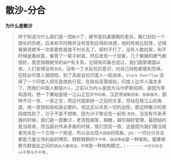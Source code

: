 # 散沙-分合



**为什么是散沙**

> 终于知道为什么我们是一团`散沙`了，姥爷是抗美援朝的老兵，胸口划拉一个很长的伤疤，后来和平时期并没有受到应得的待遇，他的性格比较怪，记得舅舅说姥爷一次拿着枪直接干村长去了，把村子打了，没有人敢拉架，和平时候就看树苗，看管了一辈子树苗，然后发现一个现象，几个舅舅的脾气都很好，我觉得跟姥爷的`威严`有关系，记得有同事也说过，我们国家建国以来，人们变得没有`血性`，没有一丁点反抗的意识，对自己持枪都感到恐惧，在硅谷印度人很团结，到了高层会拉印度人一起进来，`Stack Overflow` 选择了一个印度人担任首席执行官。在硅谷高管级别，印度人比华人强太多了。而我们中国人都是`内斗`，之前以为内斗是因为马尔萨斯陷阱，是因为零和游戏，想一下秦始皇统一江山之后`焚书坑儒`，汉武帝`罢黜百家，独尊儒术`，那种不可一世，一家之言，而近代国家统一之后的文革，但站在稳江山的角度，统一思想和政权是必要的，但这足以杀死一切的血性，那这样散沙的原因就找到了，沙子不是不想聚，因为沙子聚合在一起有 `危险`，当没有外来矛盾的时候，我们是一盘散沙，老百姓越笨，越散，越穷越好管理，最团结的是当政者，而当面对外来矛盾的时候，我们空前一致，这是因为我们跟当政者完全在一个立场一个频道，所以会出现`大团结`的现象，ps : 一切分分合合都是力量立场利益的博弈，狮群猴群的`不平等，级别等级`是一种架构，蜜蜂蜂群鸟群彼此之间的`彼此力量相当，平等`是一种架构模式，；- - - - - -&gt;`分分合合vs平等与不平等`，

